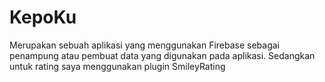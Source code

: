 # KepoKu

Merupakan sebuah aplikasi yang menggunakan Firebase sebagai penampung atau pembuat data yang digunakan pada aplikasi.
Sedangkan untuk rating saya menggunakan plugin SmileyRating
